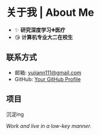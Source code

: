 <!-- 设置标题 -->
# 关于我 | About Me

<!-- 使用列表格式列出信息 -->
- ✨ **研究深度学习➕医疗**  
- 😘 **计算机专业大二在校生**



## 联系方式
- 邮箱: yujiann111@gmail.com
- GitHub: [Your GitHub Profile](https://github.com/ayyj76) 

## 项目
沉淀ing


*Work and live in a low-key manner.*
